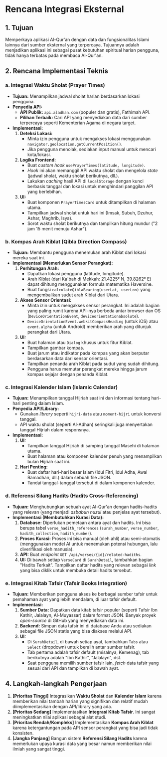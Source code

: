# Rencana Integrasi Eksternal

## 1. Tujuan

Memperkaya aplikasi Al-Qur'an dengan data dan fungsionalitas Islami lainnya dari sumber eksternal yang terpercaya. Tujuannya adalah menjadikan aplikasi ini sebagai pusat kebutuhan spiritual harian pengguna, tidak hanya terbatas pada membaca Al-Qur'an.

## 2. Rencana Implementasi Teknis

### a. Integrasi Waktu Sholat (Prayer Times)

- **Tujuan:** Menampilkan jadwal sholat harian berdasarkan lokasi pengguna.
- **Penyedia API:**
  - **API Publik:** `api.aladhan.com` (populer dan gratis), Fathimah API.
  - **Pilihan Terbaik:** Cari API yang menyediakan data dari sumber terpercaya seperti Kementerian Agama di negara target.
- **Implementasi:**
  1.  **Deteksi Lokasi:**
      - Minta izin pengguna untuk mengakses lokasi menggunakan `navigator.geolocation.getCurrentPosition()`.
      - Jika pengguna menolak, sediakan input manual untuk mencari kota/lokasi.
  2.  **Logika Frontend:**
      - Buat *custom hook* `usePrayerTimes(latitude, longitude)`.
      - *Hook* ini akan memanggil API waktu sholat dan mengelola *state* (jadwal sholat, waktu sholat berikutnya, dll.).
      - Lakukan *caching* hasil API di `localStorage` dengan kunci berbasis tanggal dan lokasi untuk menghindari panggilan API yang berlebihan.
  3.  **UI:**
      - Buat komponen `PrayerTimesCard` untuk ditampilkan di halaman utama.
      - Tampilkan jadwal sholat untuk hari ini (Imsak, Subuh, Dzuhur, Ashar, Maghrib, Isya).
      - Sorot waktu sholat berikutnya dan tampilkan hitung mundur ("2 jam 15 menit menuju Ashar").

### b. Kompas Arah Kiblat (Qibla Direction Compass)

- **Tujuan:** Membantu pengguna menemukan arah Kiblat dari lokasi mereka saat ini.
- **Implementasi (Memerlukan Sensor Perangkat):**
  1.  **Perhitungan Arah:**
      - Dapatkan lokasi pengguna (latitude, longitude).
      - Arah Kiblat (dari Ka'bah di Mekkah: 21.4225° N, 39.8262° E) dapat dihitung menggunakan formula matematika Haversine.
      - Buat fungsi `calculateQiblaBearing(userLat, userLon)` yang mengembalikan sudut arah Kiblat dari Utara.
  2.  **Akses Sensor Orientasi:**
      - Minta izin untuk mengakses sensor perangkat. Ini adalah bagian yang paling rumit karena API-nya berbeda antar browser dan OS (`DeviceOrientationEvent`, `deviceorientationabsolute`).
      - `DeviceOrientationEvent.webkitCompassHeading` (untuk iOS) atau `event.alpha` (untuk Android) memberikan arah yang ditunjuk perangkat dari Utara.
  3.  **UI:**
      - Buat halaman atau `Dialog` khusus untuk fitur Kiblat.
      - Tampilkan gambar kompas.
      - Buat jarum atau indikator pada kompas yang akan berputar berdasarkan data dari sensor orientasi.
      - Tampilkan penanda arah Kiblat pada sudut yang sudah dihitung.
      - Pengguna harus memutar perangkat mereka hingga jarum kompas sejajar dengan penanda Kiblat.

### c. Integrasi Kalender Islam (Islamic Calendar)

- **Tujuan:** Menampilkan tanggal Hijriah saat ini dan informasi tentang hari-hari penting dalam Islam.
- **Penyedia API/Library:**
  - Gunakan *library* seperti `hijri-date` atau `moment-hijri` untuk konversi tanggal.
  - API waktu sholat (seperti Al-Adhan) seringkali juga menyertakan tanggal Hijriah dalam responsnya.
- **Implementasi:**
  1.  **UI:**
      - Tampilkan tanggal Hijriah di samping tanggal Masehi di halaman utama.
      - Buat halaman atau komponen kalender penuh yang menampilkan bulan Hijriah saat ini.
  2.  **Hari Penting:**
      - Buat daftar hari-hari besar Islam (Idul Fitri, Idul Adha, Awal Ramadhan, dll.) dalam sebuah file JSON.
      - Tandai tanggal-tanggal tersebut di dalam komponen kalender.

### d. Referensi Silang Hadits (Hadits Cross-Referencing)

- **Tujuan:** Menghubungkan sebuah ayat Al-Qur'an dengan hadits-hadits yang relevan (yang menjadi *asbabun nuzul* atau penjelas ayat tersebut).
- **Implementasi (Membutuhkan Kurasi Data):**
  1.  **Database:** Diperlukan pemetaan antara ayat dan hadits. Ini bisa berupa tabel `verse_hadith_references` (`surah_number`, `verse_number`, `hadith_collection`, `hadith_number`).
  2.  **Proses Kurasi:** Proses ini bisa manual (oleh ahli) atau semi-otomatis (menggunakan model AI untuk menemukan potensi hubungan, lalu diverifikasi oleh manusia).
  3.  **API:** Buat *endpoint* `GET /api/verses/{id}/related-hadiths`.
  4.  **UI:** Di bawah setiap `VerseCard` di `SurahDetail`, tambahkan bagian "Hadits Terkait". Tampilkan daftar hadits yang relevan sebagai *link* yang bisa diklik untuk membuka detail hadits tersebut.

### e. Integrasi Kitab Tafsir (Tafsir Books Integration)

- **Tujuan:** Memberikan pengguna akses ke berbagai sumber tafsir untuk pemahaman ayat yang lebih mendalam, di luar tafsir default.
- **Implementasi:**
  1.  **Sumber Data:** Dapatkan data kitab tafsir populer (seperti Tafsir Ibn Kathir, Jalalayn, Al-Muyassar) dalam format JSON. Banyak proyek *open-source* di GitHub yang menyediakan data ini.
  2.  **Backend:** Simpan data tafsir ini di database Anda atau sediakan sebagai file JSON statis yang bisa diakses melalui API.
  3.  **UI:**
      - Di `SurahDetail`, di bawah setiap ayat, tambahkan `Tabs` atau `Select` (dropdown) untuk beralih antar sumber tafsir.
      - Tab pertama adalah tafsir default (misalnya, Kemenag), tab berikutnya adalah "Ibn Kathir", "Jalalayn", dst.
      - Saat pengguna memilih sumber tafsir lain, *fetch* data tafsir yang sesuai dari API dan tampilkan di bawah ayat.

## 4. Langkah-langkah Pengerjaan

1.  **[Prioritas Tinggi]** Integrasikan **Waktu Sholat** dan **Kalender Islam** karena memberikan nilai tambah harian yang signifikan dan relatif mudah diimplementasikan dengan API/library yang ada.
2.  **[Prioritas Sedang]** Implementasikan **Integrasi Kitab Tafsir**. Ini sangat meningkatkan nilai aplikasi sebagai alat studi.
3.  **[Prioritas Rendah/Kompleks]** Implementasikan **Kompas Arah Kiblat** karena ketergantungan pada API sensor perangkat yang bisa jadi tidak konsisten.
4.  **[Jangka Panjang]** Bangun sistem **Referensi Silang Hadits** karena memerlukan upaya kurasi data yang besar namun memberikan nilai ilmiah yang sangat tinggi.
